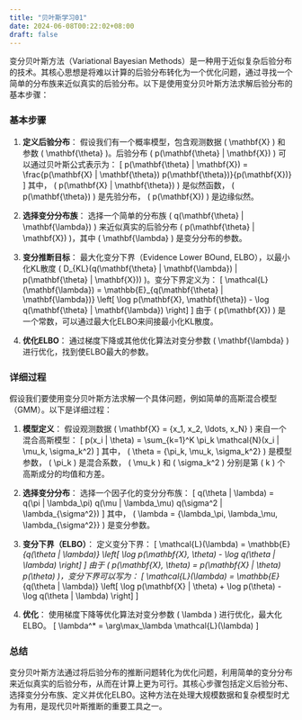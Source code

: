 ```yaml
---
title: "贝叶斯学习01"
date: 2024-06-08T00:22:02+08:00
draft: false
---
```

变分贝叶斯方法（Variational Bayesian Methods）是一种用于近似复杂后验分布的技术。其核心思想是将难以计算的后验分布转化为一个优化问题，通过寻找一个简单的分布族来近似真实的后验分布。以下是使用变分贝叶斯方法求解后验分布的基本步骤：

### 基本步骤

1. **定义后验分布**：
   假设我们有一个概率模型，包含观测数据 \( \mathbf{X} \) 和参数 \( \mathbf{\theta} \)。后验分布 \( p(\mathbf{\theta} | \mathbf{X}) \) 可以通过贝叶斯公式表示为：
   \[
   p(\mathbf{\theta} | \mathbf{X}) = \frac{p(\mathbf{X} | \mathbf{\theta}) p(\mathbf{\theta})}{p(\mathbf{X})}
   \]
   其中， \( p(\mathbf{X} | \mathbf{\theta}) \) 是似然函数， \( p(\mathbf{\theta}) \) 是先验分布， \( p(\mathbf{X}) \) 是边缘似然。

2. **选择变分分布族**：
   选择一个简单的分布族 \( q(\mathbf{\theta} | \mathbf{\lambda}) \) 来近似真实的后验分布 \( p(\mathbf{\theta} | \mathbf{X}) \)，其中 \( \mathbf{\lambda} \) 是变分分布的参数。

3. **变分推断目标**：
   最大化变分下界（Evidence Lower BOund, ELBO），以最小化KL散度 \( D_{KL}(q(\mathbf{\theta} | \mathbf{\lambda}) \| p(\mathbf{\theta} | \mathbf{X})) \)。变分下界定义为：
   \[
   \mathcal{L}(\mathbf{\lambda}) = \mathbb{E}_{q(\mathbf{\theta} | \mathbf{\lambda})} \left[ \log p(\mathbf{X}, \mathbf{\theta}) - \log q(\mathbf{\theta} | \mathbf{\lambda}) \right]
   \]
   由于 \( p(\mathbf{X}) \) 是一个常数，可以通过最大化ELBO来间接最小化KL散度。

4. **优化ELBO**：
   通过梯度下降或其他优化算法对变分参数 \( \mathbf{\lambda} \) 进行优化，找到使ELBO最大的参数。

### 详细过程

假设我们要使用变分贝叶斯方法求解一个具体问题，例如简单的高斯混合模型（GMM）。以下是详细过程：

1. **模型定义**：
   假设观测数据 \( \mathbf{X} = \{x_1, x_2, \ldots, x_N\} \) 来自一个混合高斯模型：
   \[
   p(x_i | \theta) = \sum_{k=1}^K \pi_k \mathcal{N}(x_i | \mu_k, \sigma_k^2)
   \]
   其中， \( \theta = \{\pi_k, \mu_k, \sigma_k^2\} \) 是模型参数， \( \pi_k \) 是混合系数， \( \mu_k \) 和 \( \sigma_k^2 \) 分别是第 \( k \) 个高斯成分的均值和方差。

2. **选择变分分布**：
   选择一个因子化的变分分布族：
   \[
   q(\theta | \lambda) = q(\pi | \lambda_\pi) q(\mu | \lambda_\mu) q(\sigma^2 | \lambda_{\sigma^2})
   \]
   其中， \( \lambda = \{\lambda_\pi, \lambda_\mu, \lambda_{\sigma^2}\} \) 是变分参数。

3. **变分下界（ELBO）**：
   定义变分下界：
   \[
   \mathcal{L}(\lambda) = \mathbb{E}_{q(\theta | \lambda)} \left[ \log p(\mathbf{X}, \theta) - \log q(\theta | \lambda) \right]
   \]
   由于 \( p(\mathbf{X}, \theta) = p(\mathbf{X} | \theta) p(\theta) \)，变分下界可以写为：
   \[
   \mathcal{L}(\lambda) = \mathbb{E}_{q(\theta | \lambda)} \left[ \log p(\mathbf{X} | \theta) + \log p(\theta) - \log q(\theta | \lambda) \right]
   \]

4. **优化**：
   使用梯度下降等优化算法对变分参数 \( \lambda \) 进行优化，最大化ELBO。
   \[
   \lambda^* = \arg\max_\lambda \mathcal{L}(\lambda)
   \]

### 总结

变分贝叶斯方法通过将后验分布的推断问题转化为优化问题，利用简单的变分分布来近似真实的后验分布，从而在计算上更为可行。其核心步骤包括定义后验分布、选择变分分布族、定义并优化ELBO。这种方法在处理大规模数据和复杂模型时尤为有用，是现代贝叶斯推断的重要工具之一。